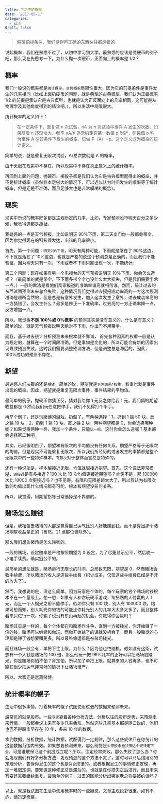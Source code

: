 ```yaml
---
title: 生活中的概率
date: '2017-05-17'
categories:
  - 扯淡
draft: false
---
```


> 脱离前提条件，我们觉得再正确的东西往往都是错的。

说起概率，我们在熟悉不过了，从初中学习到大学。最熟悉的应该是抛硬币的例子吧，那么现在先思考一下，为什么抛一次硬币，正面向上的概率是 1/2？

<!--more-->

## 概率

我们一般说的概率都是`统计概率`，`古典概率`局限性很大，因为它的前提条件是事件发生的几率相同（比如上面扔硬币的问题，就是典型的古典概型，我们认为正面概率 1/2 的前提是承认它是古典概型，也就是认为正反面向上的几率相同，这可能是从物理学及其他角度得到的结论吧。），所以生活中局限很大。

统计概率的定义如下：

> 在一定条件下，重复做 n 次试验，nA 为 n 次试验中事件 A 发生的次数，如果随着 n 逐渐增大，频率 nA/n 逐渐稳定在某一数值 p 附近，则数值 p 称为事件 A 在该条件下发生的概率，记做 P（A）=p。这个定义成为概率的统计定义。

简单的说，就是重复无限次试验，A/总次数就是 A 的概率。

由于无限在现实中不存在，所以现实中不存在真正意义上的统计概率。

再回到上面的问题，抛硬币、掷骰子都是我们认为它是古典概型而得出的概率，并不是统计概率（虽然样本足够大的情况下，可以近似认为时间发生的概率等于统计概率，但是还是不准确，而且足够大也是非常模糊的概念）。

## 现实

现实中所说的概率好多都是主观断定的几率，比如，专家预测股市明天百分之多少涨，我觉得这都是胡扯。

我疑惑的一点是天气预报，比如说明天 90%下雨，第二天出门你一般都会带伞，因为你觉得现在的科技很发达，出错的几率很小。

首先，第一个问题：`明天90%下雨`，明天有两种可能，下雨就是落在了 90%这边，不下就是落在了 10%这边，也就是严格的说这个预测总是正确的，而且我们不能验证，因为明天只有一次，下雨或者不下雨只能出现一次，不能统计;

第二个问题：现在如果有另一个电视台的天气预报说明天 10%下雨，你会怎么选择？（最简单的就是带伞，不下雨多带个伞也没什么太大损失，但是我们需要学术一点。）一般的做法是看他们两家报道的准确率谁高就相信谁。然而，统计过去的东西试图预测未来总会失败，这种情况我们觉得过去预报成功率高的一方这次预测准确是理所当然的，但是总是有意外发生，加入这次发生了意外，过去成功率高的一方猜错了，会发生什么？最多是修正一下准确率，过去高的一方正确率降一点，反方增加一点。

所以，我觉得**不是 100%或 0%概率** 的预测其实是没有意义的，什么是有意义？简单的说，就是天气预报说明天绝对不下雨，你出门不用带伞。

而且，基于过去统计分析预测未来根本就不靠谱， 首先各种因素的权重一般是认为规定的，就算在一个时间段准确，但是事物是变化的，所以可能会有新的因素出现导致预测失败，这时我们需要调整预测方法，但是调整总是滞后的，因此，100%成功的预测不存在。

## 期望

最迷惑人们决策的还是`期望`。简单的说，期望就是`事件结果*权重`，权重也就是事件出现的概率。因此，期望就是重复无限次事件，事件结果的平均值。

最简单的例子，抛硬币你猜正反，猜对我给你 1 元反之你给我 1 元，我们俩的期望收益都是 0.然而我们玩任意把停手，我们不见得打个平手。

再举个例子，还是玩赌博的游戏，扔骰子，有两种选择：1，扔到 1 赚 50 块，反之输 10 块；2，扔到 1 输 10 块，反之赚 2 块。两种期望都是 0，你会选择哪种呢？如果觉得两种一样，我加一个条件，只能`玩一把`，这时你会怎么选呢？基本都会选择第二种吧。

其实，已经很明白了，期望和有限次的平均值没有任何关系。期望严格等于无限次的均值，但是现实不可能重复无限次，所以我们所经历的或者发生的事情都是整个无限次中的一些特殊样本，`有限次`对于整体而言总是特殊的。

还有一种说法是，样本越接近无限，均值就越接近期望。首先，这个说法非常模糊，`越接近`是有多接近？100 次比 10 次均值更接近期望吗？肯定不是，那 100000 次比 10000 次更接近吗？也不见得。有限和无限差距太大了，所以我认为有限次数的均值出现什么情况都有可能，根本和期望没任何关系。

所以，我觉得，用期望指导日常选择是不靠谱的。

## 赌场怎么赚钱

但是，我相信去赌博的人都是觉得自己运气比别人好能赚到钱，而不是算出那个赌场期望收益是正的（当然，21 点那位哥除外）。

那么我们想象赌场是怎么赚钱的。

一般的赌场，设定赔率是严格按照期望为 0 设定，为了尽量显示公平，然后收一小笔手续费。确实挺公平的。

最简单的想法就是，赌场运行无限长的时间，总局数无限，期望是 0，然而赌场会收手续费，所以赌场的收入是这些手续费（积少成多，仅仅这些手续费已经是不菲的收入了）。

然而，我想说的是，没这么简单。因为玩家是个体的，每个玩家的钱个赌场的钱根本不在一个量级上。想一想，如果有人和你玩硬币游戏，每把熟的人付赢的人 1 元，而且一个人输光之前不能停手，假如你只有 100 块，别人有 100000 块，结果可想而知，别人耗光你的钱的可能比你耗光别人的几率大太多太多了，而且整体看来只进行一次，你输了也没有东山再起的机会，你觉得你会赢吗？

赌场其实是一样的，每个个体都在和赌场作斗争，直到一方被耗光，你开始赚了一倍的钱，赌场可以继续和你玩，而你开始输了的话就没机会了。而且一般赌徒的心理都是赚了钱想要赚更多，所以最终命运都是被赌场耗光。

而且赌场一般会有，单把下注上限。为什么？因为他也怕随机。假如没有这条，试想有一个人钱是赌场的 100 倍，那么他玩一把 99%几率的正好可以把赌场钱赚光，你是赌场你怕不怕？肯定怕，所以加了单把上限，就算来的人钱再多，也不可能在很少把运气非常好的情况下让赌场破产。

所以，大家还是远离赌博。

## 统计概率的幌子

生活中很多事情，打着概率的幌子试图使用过去的数据来预测未来。

最常见的就是股市。一些`专家`靠着各种分析方法，分析以往的股市走势，来预测未来行情，一般都会说未来有多少几率会涨。当然这些几率基本都是随口说的，他们也巴不得股市早存在 10 年，多来 10 年的数据。

拿到数据，分析数据，统计数据，试图得到一定规律，那么这些规律只在你统计的这些数据范围内有效。如果想要预测未来，那么前提是`未来股市也按照这个规律走下去`，可是谁敢保证这个前提成立呢？所以，注定经常失败，那么失败了怎么办？你会发现他们有好多分析方法，发现预测的这个方法不灵了，这时可以马后炮用别的定理分析，告诉你发生的这个也是`符合`规律的。或者根据发生的事情修正定理，再加一堆限定词，要知道这种修正总是滞后的，也就是在你损失之后进行，而且未来有变还需要继续重复。最简单的例子，过去的图能分析出哪家老总将要被约谈吗？

---

以上，就是我试图在生活中使用概率时的一些疑惑。文章主观色彩很重，如有不适，请迅速撤离。
